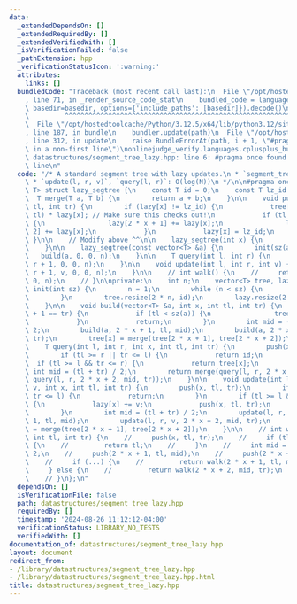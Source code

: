 ```yaml
---
data:
  _extendedDependsOn: []
  _extendedRequiredBy: []
  _extendedVerifiedWith: []
  _isVerificationFailed: false
  _pathExtension: hpp
  _verificationStatusIcon: ':warning:'
  attributes:
    links: []
  bundledCode: "Traceback (most recent call last):\n  File \"/opt/hostedtoolcache/Python/3.12.5/x64/lib/python3.12/site-packages/onlinejudge_verify/documentation/build.py\"\
    , line 71, in _render_source_code_stat\n    bundled_code = language.bundle(stat.path,\
    \ basedir=basedir, options={'include_paths': [basedir]}).decode()\n          \
    \         ^^^^^^^^^^^^^^^^^^^^^^^^^^^^^^^^^^^^^^^^^^^^^^^^^^^^^^^^^^^^^^^^^^^^^^^^^^^^^^^^^\n\
    \  File \"/opt/hostedtoolcache/Python/3.12.5/x64/lib/python3.12/site-packages/onlinejudge_verify/languages/cplusplus.py\"\
    , line 187, in bundle\n    bundler.update(path)\n  File \"/opt/hostedtoolcache/Python/3.12.5/x64/lib/python3.12/site-packages/onlinejudge_verify/languages/cplusplus_bundle.py\"\
    , line 312, in update\n    raise BundleErrorAt(path, i + 1, \"#pragma once found\
    \ in a non-first line\")\nonlinejudge_verify.languages.cplusplus_bundle.BundleErrorAt:\
    \ datastructures/segment_tree_lazy.hpp: line 6: #pragma once found in a non-first\
    \ line\n"
  code: "/* A standard segment tree with lazy updates.\n * `segment_tree(x)`: O(N)`\n\
    \ * `update(l, r, v)`, `query(l, r)`: O(log(N))\n */\n\n#pragma once\n\ntemplate<class\
    \ T> struct lazy_segtree {\n    const T id = 0;\n    const T lz_id = 0;\n\n  \
    \  T merge(T a, T b) {\n        return a + b;\n    }\n\n    void push(int x, int\
    \ tl, int tr) {\n        if (lazy[x] != lz_id) {\n            tree[x] += (tr -\
    \ tl) * lazy[x]; // Make sure this checks out!\n            if (tl + 1 != tr)\
    \ {\n                lazy[2 * x + 1] += lazy[x];\n                lazy[2 * x +\
    \ 2] += lazy[x];\n            }\n            lazy[x] = lz_id;\n        }\n   \
    \ }\n\n    // Modify above ^^\n\n    lazy_segtree(int x) {\n        init(x);\n\
    \    }\n\n    lazy_segtree(const vector<T> &a) {\n        init(sz(a));\n     \
    \   build(a, 0, 0, n);\n    }\n\n    T query(int l, int r) {\n        return query(l,\
    \ r + 1, 0, 0, n);\n    }\n\n    void update(int l, int r, int v) {\n        update(l,\
    \ r + 1, v, 0, 0, n);\n    }\n\n    // int walk() {\n    //     return walk(0,\
    \ 0, n);\n    // }\n\nprivate:\n    int n;\n    vector<T> tree, lazy;\n\n    void\
    \ init(int sz) {\n        n = 1;\n        while (n < sz) {\n            n *= 2;\n\
    \        }\n        tree.resize(2 * n, id);\n        lazy.resize(2 * n, lz_id);\n\
    \    }\n\n    void build(vector<T> &a, int x, int tl, int tr) {\n        if (tl\
    \ + 1 == tr) {\n            if (tl < sz(a)) {\n                tree[x] = a[tl];\n\
    \            }\n            return;\n        }\n        int mid = (tl + tr) /\
    \ 2;\n        build(a, 2 * x + 1, tl, mid);\n        build(a, 2 * x + 2, mid,\
    \ tr);\n        tree[x] = merge(tree[2 * x + 1], tree[2 * x + 2]);\n    }\n\n\
    \    T query(int l, int r, int x, int tl, int tr) {\n        push(x, tl, tr);\n\
    \        if (tl >= r || tr <= l) {\n            return id;\n        }\n      \
    \  if (tl >= l && tr <= r) {\n            return tree[x];\n        }\n       \
    \ int mid = (tl + tr) / 2;\n        return merge(query(l, r, 2 * x + 1, tl, mid),\
    \ query(l, r, 2 * x + 2, mid, tr));\n    }\n\n    void update(int l, int r, int\
    \ v, int x, int tl, int tr) {\n        push(x, tl, tr);\n        if (tl >= r ||\
    \ tr <= l) {\n            return;\n        }\n        if (tl >= l && tr <= r)\
    \ {\n            lazy[x] += v;\n            push(x, tl, tr);\n            return;\n\
    \        }\n        int mid = (tl + tr) / 2;\n        update(l, r, v, 2 * x +\
    \ 1, tl, mid);\n        update(l, r, v, 2 * x + 2, mid, tr);\n        tree[x]\
    \ = merge(tree[2 * x + 1], tree[2 * x + 2]);\n    }\n\n    // int walk(int x,\
    \ int tl, int tr) {\n    //     push(x, tl, tr);\n    //     if (tl + 1 == tr)\
    \ {\n    //         return tl;\n    //     }\n    //     int mid = (tl + tr) /\
    \ 2;\n    //     push(2 * x + 1, tl, mid);\n    //     push(2 * x + 2, mid, tr);\n\
    \    //     if (...) {\n    //         return walk(2 * x + 1, tl, mid);\n    //\
    \     } else {\n    //         return walk(2 * x + 2, mid, tr);\n    //     }\n\
    \    // }\n};\n"
  dependsOn: []
  isVerificationFile: false
  path: datastructures/segment_tree_lazy.hpp
  requiredBy: []
  timestamp: '2024-08-26 11:12:12-04:00'
  verificationStatus: LIBRARY_NO_TESTS
  verifiedWith: []
documentation_of: datastructures/segment_tree_lazy.hpp
layout: document
redirect_from:
- /library/datastructures/segment_tree_lazy.hpp
- /library/datastructures/segment_tree_lazy.hpp.html
title: datastructures/segment_tree_lazy.hpp
---
```

